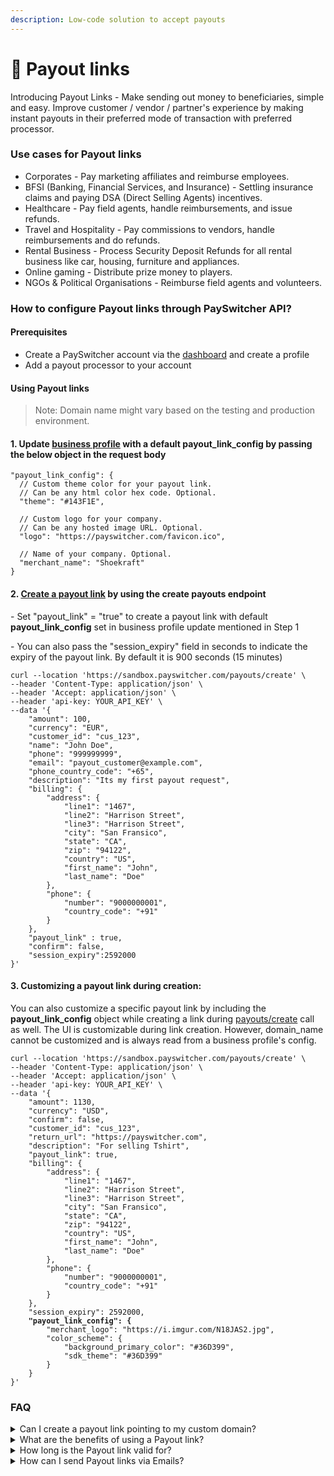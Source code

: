 ```yaml
---
description: Low-code solution to accept payouts
---
```


# 🔗 Payout links

Introducing Payout Links - Make sending out money to beneficiaries, simple and easy. Improve customer / vendor / partner's experience by making instant payouts in their preferred mode of transaction with preferred processor.

### Use cases for Payout links

* Corporates - Pay marketing affiliates and reimburse employees.
* BFSI (Banking, Financial Services, and Insurance) - Settling insurance claims and paying DSA (Direct Selling Agents) incentives.
* Healthcare - Pay field agents, handle reimbursements, and issue refunds.
* Travel and Hospitality - Pay commissions to vendors, handle reimbursements and do refunds.
* Rental Business - Process Security Deposit Refunds for all rental business like car, housing, furniture and appliances.
* Online gaming - Distribute prize money to players.
* NGOs & Political Organisations - Reimburse field agents and volunteers.

### How to configure Payout links through PaySwitcher API?

#### Prerequisites

* Create a PaySwitcher account via the [dashboard](https://app.payswitcher.com/register) and create a profile
* Add a payout processor to your account

#### Using Payout links

> Note: Domain name might vary based on the testing and production environment.

#### 1. Update [business profile](https://api-reference.payswitcher.com/api-reference/business-profile/business-profile--update) with a default payout\_link\_config by passing the below object in the request body

```jsonc
"payout_link_config": {
  // Custom theme color for your payout link.
  // Can be any html color hex code. Optional.
  "theme": "#143F1E",

  // Custom logo for your company.
  // Can be any hosted image URL. Optional.
  "logo": "https://payswitcher.com/favicon.ico",

  // Name of your company. Optional.
  "merchant_name": "Shoekraft"
}
```

#### 2. [Create a payout link](https://api-reference.payswitcher.com/api-reference/payouts/payouts--create) by using the create payouts endpoint

\- Set "payout\_link" = "true" to create a payout link with default **payout\_link\_config** set in business profile update mentioned in Step 1

\- You can also pass the "session\_expiry" field in seconds to indicate the expiry of the payout link. By default it is 900 seconds (15 minutes)

```shell
curl --location 'https://sandbox.payswitcher.com/payouts/create' \
--header 'Content-Type: application/json' \
--header 'Accept: application/json' \
--header 'api-key: YOUR_API_KEY' \
--data '{
    "amount": 100,
    "currency": "EUR",
    "customer_id": "cus_123",
    "name": "John Doe",
    "phone": "999999999",
    "email": "payout_customer@example.com",
    "phone_country_code": "+65",
    "description": "Its my first payout request",
    "billing": {
        "address": {
            "line1": "1467",
            "line2": "Harrison Street",
            "line3": "Harrison Street",
            "city": "San Fransico",
            "state": "CA",
            "zip": "94122",
            "country": "US",
            "first_name": "John",
            "last_name": "Doe"
        },
        "phone": {
            "number": "9000000001",
            "country_code": "+91"
        }
    },
    "payout_link" : true,
    "confirm": false,
    "session_expiry":2592000
}'
```

#### 3. Customizing a payout link during creation:

You can also customize a specific payout link by including the **payout\_link\_config** object while creating a link during [payouts/create](https://api-reference.payswitcher.com/api-reference/payouts/payouts--create) call as well. The UI is customizable during link creation. However, domain\_name cannot be customized and is always read from a business profile's config.

<pre class="language-markup"><code class="lang-markup">curl --location 'https://sandbox.payswitcher.com/payouts/create' \
--header 'Content-Type: application/json' \
--header 'Accept: application/json' \
--header 'api-key: YOUR_API_KEY' \
--data '{
    "amount": 1130,
    "currency": "USD",
    "confirm": false,
    "customer_id": "cus_123",
    "return_url": "https://payswitcher.com",
    "description": "For selling Tshirt",
    "payout_link": true,
    "billing": {
        "address": {
            "line1": "1467",
            "line2": "Harrison Street",
            "line3": "Harrison Street",
            "city": "San Fransico",
            "state": "CA",
            "zip": "94122",
            "country": "US",
            "first_name": "John",
            "last_name": "Doe"
        },
        "phone": {
            "number": "9000000001",
            "country_code": "+91"
        }
    },
    "session_expiry": 2592000,
<strong>    "payout_link_config": {
</strong>        "merchant_logo": "https://i.imgur.com/N18JAS2.jpg",
        "color_scheme": {
            "background_primary_color": "#36D399",
            "sdk_theme": "#36D399"
        }
    }
}'
</code></pre>

### FAQ

<details>

<summary>Can I create a payout link pointing to my custom domain?</summary>

Yes. Your custom domain can be included in the default payout\_link\_config object as part of the business profile update.

This involves adding CNAME records and TLS certificates which ends up being a slightly complex process. Please reach out to our [Support](https://join.slack.com/t/payswitcher-io/shared\_invite/zt-2awm23agh-p\_G5xNpziv6yAiedTkkqLg) to test this feature out with your custom domain.

</details>

<details>

<summary>What are the benefits of using a Payout link?</summary>

Payout links simplify the process of sending money, eliminating the operational complexities of bank transfers or payouts. With just a few clicks, you can create a payout link. Once generated, we notify the recipient, who can redeem the money at their convenience.

</details>

<details>

<summary>How long is the Payout link valid for?</summary>

The payout link is valid for 15 minutes by default. However you can increase the validity to upto 3 months (7890000) by passing the time in seconds in `session_expiry` in the create payout link call.

</details>

<details>

<summary>How can I send Payout links via Emails?</summary>

PaySwitcher supports generation of the payout link. We are not integrated with any email servers. You'll need to have a mail server integration at your end and ingest the payout links to the emails being sent.

</details>
